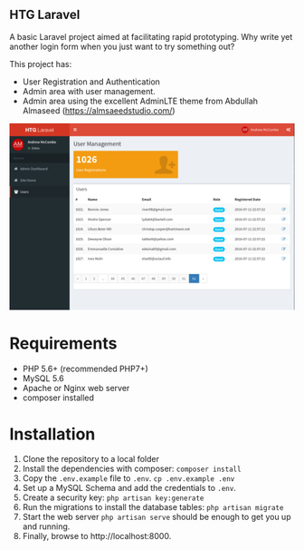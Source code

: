 ## HTG Laravel

A basic Laravel project aimed at facilitating rapid prototyping. Why write yet
another login form when you just want to try something out?

This project has:

* User Registration and Authentication
* Admin area with user management.
* Admin area using the excellent AdminLTE theme from Abdullah Almaseed (https://almsaeedstudio.com/)

![Screenshot](htg-admin.png)

# Requirements

* PHP 5.6+ (recommended PHP7+)
* MySQL 5.6
* Apache or Nginx web server
* composer installed

# Installation
1. Clone the repository to a local folder
2. Install the dependencies with composer: `composer install`
3. Copy the `.env.example` file to `.env`.  `cp .env.example .env`
4. Set up a MySQL Schema and add the credentials to `.env`.
5. Create a security key: `php artisan key:generate`
6. Run the migrations to install the database tables: `php artisan migrate`
7. Start the web server `php artisan serve` should be enough to get you up and running.
8. Finally, browse to http://localhost:8000.





